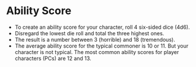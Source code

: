 # Ability Score

* To create an ability score for your character, roll 4 six-sided dice (4d6).
* Disregard the lowest die roll and total the three highest ones.
* The result is a number between 3 (horrible) and 18 (tremendous).
* The average ability score for the typical commoner is 10 or 11. But your character is not typical. The most common ability scores for player characters (PCs) are 12 and 13.
